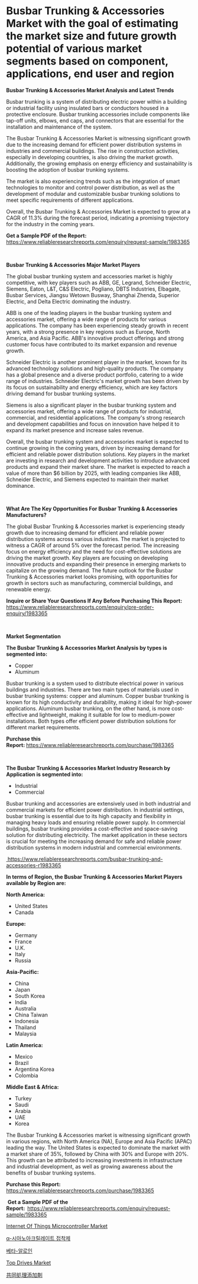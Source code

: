<p><h1>Busbar Trunking & Accessories Market with the goal of estimating the market size and future growth potential of various market segments based on component, applications, end user and region</h1></p><p><strong>Busbar Trunking & Accessories Market Analysis and Latest Trends</strong></p>
<p><p>Busbar trunking is a system of distributing electric power within a building or industrial facility using insulated bars or conductors housed in a protective enclosure. Busbar trunking accessories include components like tap-off units, elbows, end caps, and connectors that are essential for the installation and maintenance of the system.</p><p>The Busbar Trunking & Accessories Market is witnessing significant growth due to the increasing demand for efficient power distribution systems in industries and commercial buildings. The rise in construction activities, especially in developing countries, is also driving the market growth. Additionally, the growing emphasis on energy efficiency and sustainability is boosting the adoption of busbar trunking systems.</p><p>The market is also experiencing trends such as the integration of smart technologies to monitor and control power distribution, as well as the development of modular and customizable busbar trunking solutions to meet specific requirements of different applications.</p><p>Overall, the Busbar Trunking & Accessories Market is expected to grow at a CAGR of 11.3% during the forecast period, indicating a promising trajectory for the industry in the coming years.</p></p>
<p><strong>Get a Sample PDF of the Report:&nbsp;</strong> <a href="https://www.reliableresearchreports.com/enquiry/request-sample/1983365">https://www.reliableresearchreports.com/enquiry/request-sample/1983365</a></p>
<p>&nbsp;</p>
<p><strong>Busbar Trunking & Accessories Major Market Players</strong></p>
<p><p>The global busbar trunking system and accessories market is highly competitive, with key players such as ABB, GE, Legrand, Schneider Electric, Siemens, Eaton, L&T, C&S Electric, Pogliano, DBTS Industries, Elbagate, Busbar Services, Jiangsu Wetown Busway, Shanghai Zhenda, Superior Electric, and Delta Electric dominating the industry.</p><p>ABB is one of the leading players in the busbar trunking system and accessories market, offering a wide range of products for various applications. The company has been experiencing steady growth in recent years, with a strong presence in key regions such as Europe, North America, and Asia Pacific. ABB's innovative product offerings and strong customer focus have contributed to its market expansion and revenue growth.</p><p>Schneider Electric is another prominent player in the market, known for its advanced technology solutions and high-quality products. The company has a global presence and a diverse product portfolio, catering to a wide range of industries. Schneider Electric's market growth has been driven by its focus on sustainability and energy efficiency, which are key factors driving demand for busbar trunking systems.</p><p>Siemens is also a significant player in the busbar trunking system and accessories market, offering a wide range of products for industrial, commercial, and residential applications. The company's strong research and development capabilities and focus on innovation have helped it to expand its market presence and increase sales revenue.</p><p>Overall, the busbar trunking system and accessories market is expected to continue growing in the coming years, driven by increasing demand for efficient and reliable power distribution solutions. Key players in the market are investing in research and development activities to introduce advanced products and expand their market share. The market is expected to reach a value of more than $6 billion by 2025, with leading companies like ABB, Schneider Electric, and Siemens expected to maintain their market dominance.</p></p>
<p>&nbsp;</p>
<p><strong>What Are The Key Opportunities For Busbar Trunking & Accessories Manufacturers?</strong></p>
<p><p>The global Busbar Trunking & Accessories market is experiencing steady growth due to increasing demand for efficient and reliable power distribution systems across various industries. The market is projected to witness a CAGR of around 5% over the forecast period. The increasing focus on energy efficiency and the need for cost-effective solutions are driving the market growth. Key players are focusing on developing innovative products and expanding their presence in emerging markets to capitalize on the growing demand. The future outlook for the Busbar Trunking & Accessories market looks promising, with opportunities for growth in sectors such as manufacturing, commercial buildings, and renewable energy.</p></p>
<p><strong>Inquire or Share Your Questions If Any Before Purchasing This Report:</strong> <a href="https://www.reliableresearchreports.com/enquiry/pre-order-enquiry/1983365">https://www.reliableresearchreports.com/enquiry/pre-order-enquiry/1983365</a></p>
<p>&nbsp;</p>
<p><strong>Market Segmentation</strong></p>
<p><strong>The Busbar Trunking & Accessories Market Analysis by types is segmented into:</strong></p>
<p><ul><li>Copper</li><li>Aluminum</li></ul></p>
<p><p>Busbar trunking is a system used to distribute electrical power in various buildings and industries. There are two main types of materials used in busbar trunking systems: copper and aluminum. Copper busbar trunking is known for its high conductivity and durability, making it ideal for high-power applications. Aluminum busbar trunking, on the other hand, is more cost-effective and lightweight, making it suitable for low to medium-power installations. Both types offer efficient power distribution solutions for different market requirements.</p></p>
<p><strong>Purchase this Report:&nbsp;</strong><a href="https://www.reliableresearchreports.com/purchase/1983365">https://www.reliableresearchreports.com/purchase/1983365</a></p>
<p>&nbsp;</p>
<p><strong>The Busbar Trunking & Accessories Market Industry Research by Application is segmented into:</strong></p>
<p><ul><li>Industrial</li><li>Commercial</li></ul></p>
<p><p>Busbar trunking and accessories are extensively used in both industrial and commercial markets for efficient power distribution. In industrial settings, busbar trunking is essential due to its high capacity and flexibility in managing heavy loads and ensuring reliable power supply. In commercial buildings, busbar trunking provides a cost-effective and space-saving solution for distributing electricity. The market application in these sectors is crucial for meeting the increasing demand for safe and reliable power distribution systems in modern industrial and commercial environments.</p></p>
<p><a href="https://www.reliableresearchreports.com/busbar-trunking-and-accessories-r1983365">&nbsp;https://www.reliableresearchreports.com/busbar-trunking-and-accessories-r1983365</a></p>
<p><strong>In terms of Region, the Busbar Trunking & Accessories Market Players available by Region are:</strong></p>
<p>
    <p> <strong> North America: </strong>
        <ul>
            <li>United States</li>
            <li>Canada</li>
        </ul>
        </p> 
    <p> <strong> Europe: </strong>
        <ul>
            <li>Germany</li>
            <li>France</li>
            <li>U.K.</li>
            <li>Italy</li>
            <li>Russia</li>
        </ul>
        </p> 
    <p> <strong> Asia-Pacific: </strong>
        <ul>
            <li>China</li>
            <li>Japan</li>
            <li>South Korea</li>
            <li>India</li>
            <li>Australia</li>
            <li>China Taiwan</li>
            <li>Indonesia</li>
            <li>Thailand</li>
            <li>Malaysia</li>
        </ul>
        </p> 
    <p> <strong> Latin America: </strong>
        <ul>
            <li>Mexico</li>
            <li>Brazil</li>
            <li>Argentina Korea</li>
            <li>Colombia</li>
        </ul>
        </p> 
    <p> <strong> Middle East & Africa: </strong>
        <ul>
            <li>Turkey</li>
            <li>Saudi</li>
            <li>Arabia</li>
            <li>UAE</li>
            <li>Korea</li>
        </ul>
    </p>
    </p>
<p><p>The Busbar Trunking & Accessories market is witnessing significant growth in various regions, with North America (NA), Europe and Asia Pacific (APAC) leading the way. The United States is expected to dominate the market with a market share of 35%, followed by China with 30% and Europe with 20%. This growth can be attributed to increasing investments in infrastructure and industrial development, as well as growing awareness about the benefits of busbar trunking systems.</p></p>
<p><strong>Purchase this Report: </strong><a href="https://www.reliableresearchreports.com/purchase/1983365">https://www.reliableresearchreports.com/purchase/1983365</a></p>
<p>&nbsp;<strong>Get a Sample PDF of the Report:&nbsp;&nbsp;</strong><a href="https://www.reliableresearchreports.com/enquiry/request-sample/1983365">https://www.reliableresearchreports.com/enquiry/request-sample/1983365</a></p>
<p><strong></strong></p>
<p><p><a href="https://github.com/Whitneyboyettebo9kiw7yr13/Market-Research-Report-List-3/blob/main/internet-of-things-microcontroller-market.md">Internet Of Things Microcontroller Market</a></p><p><a href="https://github.com/OwenHamiytll568745/Market-Research-Report-List-2/blob/main/3210098158626.md">α-시아노아크릴레이트 접착제</a></p><p><a href="https://github.com/brendon65677/Market-Research-Report-List-1/blob/main/3423254158627.md">베타-알로인</a></p><p><a href="https://issuu.com/reportprime-2/docs/top-drives-market-size-2030.pptx">Top Drives Market</a></p><p><a href="https://github.com/CarlieShields/Market-Research-Report-List-1/blob/main/8754474149037.md">共同処理添加剤</a></p></p>